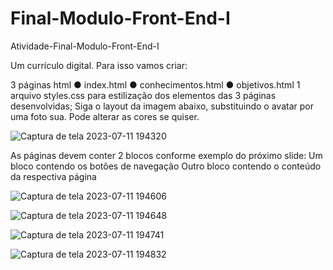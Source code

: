 # Final-Modulo-Front-End-I
Atividade-Final-Modulo-Front-End-I

Um currículo digital.
Para isso vamos criar:

3 páginas html
● index.html
● conhecimentos.html
● objetivos.html
1 arquivo styles.css para estilização dos elementos das 3 páginas desenvolvidas;
Siga o layout da imagem abaixo, substituindo o avatar por uma foto sua.
Pode alterar as cores se quiser.

![Captura de tela 2023-07-11 194320](https://github.com/RogerioFernandesSilva/Final-Modulo-Front-End-I/assets/106206470/e10c7d81-5f06-4547-be1a-3b295011bcf4)

As páginas devem conter 2 blocos conforme exemplo do próximo slide:
Um bloco contendo os botões de navegação
Outro bloco contendo o conteúdo da respectiva página

![Captura de tela 2023-07-11 194606](https://github.com/RogerioFernandesSilva/Final-Modulo-Front-End-I/assets/106206470/737ff383-8faf-446d-84b6-10ba1ef65fe7)

![Captura de tela 2023-07-11 194648](https://github.com/RogerioFernandesSilva/Final-Modulo-Front-End-I/assets/106206470/7b0592ba-a37b-4f80-b638-5dba8d428bab)

![Captura de tela 2023-07-11 194741](https://github.com/RogerioFernandesSilva/Final-Modulo-Front-End-I/assets/106206470/43009041-e7b3-47ff-9944-bc99372a0bde)

![Captura de tela 2023-07-11 194832](https://github.com/RogerioFernandesSilva/Final-Modulo-Front-End-I/assets/106206470/3efc581e-ca95-44fe-be57-2798ab4f15ad)
